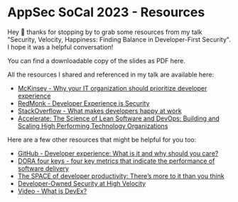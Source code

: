 # AppSec SoCal 2023 - Resources
Hey 👋 thanks for stopping by to grab some resources from my talk "Security, Velocity, Happiness: Finding Balance in Developer-First Security".  I hope it was a helpful conversation!

You can find a downloadable copy of the slides as PDF here.

All the resources I shared and referenced in my talk are available here:
* [McKinsey - Why your IT organization should prioritize developer experience](https://www.mckinsey.com/capabilities/mckinsey-digital/our-insights/tech-forward/why-your-it-organization-should-prioritize-developer-experience)
* [RedMonk - Developer Experience is Security](https://redmonk.com/rstephens/2022/02/17/devex-is-security/)
* [StackOverflow - What makes developers happy at work](https://stackoverflow.blog/2022/03/17/new-data-what-makes-developers-happy-at-work/)
* [Accelerate: The Science of Lean Software and DevOps: Building and Scaling High Performing Technology Organizations](https://www.amazon.com/Accelerate-Software-Performing-Technology-Organizations/dp/1942788339)
  
Here are a few other resources that might be helpful for you too:
* [GitHub - Developer experience: What is it and why should you care?](https://github.blog/2023-06-08-developer-experience-what-is-it-and-why-should-you-care/)
* [DORA four keys - four key metrics that indicate the performance of software delivery](https://github.com/dora-team/fourkeys)
* [The SPACE of developer productivity: There’s more to it than you think](https://queue.acm.org/detail.cfm?id=3454124)
* [Developer-Owned Security at High Velocity](https://thenewstack.io/developer-owned-security-at-high-velocity/) 
* [Video - What is DevEx?](https://www.youtube.com/watch?v=mRqoVlhtVzA)

